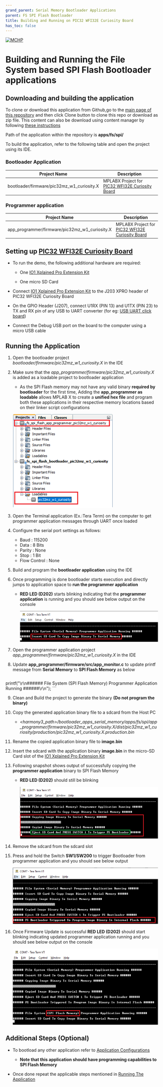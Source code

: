 ```yaml
---
grand_parent: Serial Memory Bootloader Applications
parent: FS SPI Flash Bootloader
title: Building and Running on PIC32 WFI32E Curiosity Board
has_toc: false
---
```


[![MCHP](https://www.microchip.com/ResourcePackages/Microchip/assets/dist/images/logo.png)](https://www.microchip.com)

# Building and Running the File System based SPI Flash Bootloader applications

## Downloading and building the application

To clone or download this application from Github,go to the [main page of this repository](https://github.com/Microchip-MPLAB-Harmony/bootloader_apps_serial_memory) and then click Clone button to clone this repo or download as zip file. This content can also be download using content manager by following [these instructions](https://github.com/Microchip-MPLAB-Harmony/contentmanager/wiki)

Path of the application within the repository is **apps/fs/spi/**

To build the application, refer to the following table and open the project using its IDE.

### Bootloader Application

| Project Name      | Description                                    |
| ----------------- | ---------------------------------------------- |
| bootloader/firmware/pic32mz_w1_curiosity.X    | MPLABX Project for [PIC32 WFI32E Curiosity Board](https://www.microchip.com/Developmenttools/ProductDetails/EV12F11A)|


### Programmer application

| Project Name      | Description                                    |
| ----------------- | ---------------------------------------------- |
| app_programmer/firmware/pic32mz_w1_curiosity.X    | MPLABX Project for [PIC32 WFI32E Curiosity Board](https://www.microchip.com/Developmenttools/ProductDetails/EV12F11A)|


## Setting up [PIC32 WFI32E Curiosity Board](https://www.microchip.com/Developmenttools/ProductDetails/EV12F11A)

- To run the demo, the following additional hardware are required:
    - One [IO1 Xplained Pro Extension Kit](https://www.microchip.com/developmenttools/ProductDetails/ATIO1-XPRO)

    - One micro SD Card

- Connect [IO1 Xplained Pro Extension Kit](https://www.microchip.com/developmenttools/ProductDetails/ATIO1-XPRO) to the J203 XPRO header of PIC32 WFI32E Curiosity Board

- On the GPIO Header (J207), connect U1RX (PIN 13) and U1TX (PIN 23) to TX and RX pin of any USB to UART converter (for eg: [USB UART click board](https://www.mikroe.com/usb-uart-click))

- Connect the Debug USB port on the board to the computer using a micro USB cable

## Running the Application

1. Open the bootloader project *bootloader/firmware/pic32mz_w1_curiosity.X* in the IDE

2. Make sure that the *app_programmer/firmware/pic32mz_w1_curiosity.X* is added as a loadable project to bootloader application
    - As the SPI Flash memory may not have any valid binary **required by bootloader** for the first time, Adding the **app_programmer as loadable** allows MPLAB X to create a **unified hex file** and program both these applications in their respective memory locations based on their linker script configurations

    ![mplab_loadable_pic32mz_w1_curiosity](./images/mplab_loadable_pic32mz_w1_curiosity.png)

3. Open the Terminal application (Ex.:Tera Term) on the computer to get programmer application messages through UART once loaded
4. Configure the serial port settings as follows:
    - Baud : 115200
    - Data : 8 Bits
    - Parity : None
    - Stop : 1 Bit
    - Flow Control : None

5. Build and program the **bootloader application** using the IDE

6. Once programming is done bootloader starts execution and directly jumps to application space to **run the programmer application**
    - **RED LED (D202)** starts blinking indicating that the **programmer application** is running and you should see below output on the console

        ![fs_serial_mem_console_bootup](./images/fs_serial_mem_console_bootup.png)

7. Open the programmer application project *app_programmer/firmware/pic32mz_w1_curiosity.X* in the IDE

8. Update **app_programmer/firmware/src/app_monitor.c** to update printf message from **Serial Memory** to **SPI Flash Memory** as below

    ```c
printf("\r\n###### File System (SPI Flash Memory) Programmer Application Running ######\r\n");
    ```

9. Clean and Build the project to generate the binary **(Do not program the binary)**

10. Copy the generated application binary file to a sdcard from the Host PC
    - *\<harmony3_path\>/bootloader_apps_serial_memory/apps/fs/spi/app_programmer/firmware/pic32mz_w1_curiosity.X/dist/pic32mz_w1_curiosity/production/pic32mz_w1_curiosity.X.production.bin*

11. Rename the copied application binary file to **image.bin**

12. Insert the sdcard with the application binary **image.bin** in the micro-SD Card slot of the [IO1 Xplained Pro Extension Kit](https://www.microchip.com/developmenttools/ProductDetails/ATIO1-XPRO)

13. Following snapshot shows output of successfully copying the **programmer application** binary to SPI Flash Memory
    - **RED LED (D202)** should still be blinking

        ![fs_serial_mem_console_copying_pic32mz_w1](./images/fs_serial_mem_console_copying_pic32mz_w1.png)

14. Remove the sdcard from the sdcard slot

15. Press and hold the Switch **SW1/SW200** to trigger Bootloader from programmer application and you should see below output

    ![fs_serial_mem_console_trigger_pic32mz_w1](./images/fs_serial_mem_console_trigger_pic32mz_w1.png)

11. Once Firmware Update is successful **RED LED (D202)** should start blinking indicating updated programmer application running and you should see below output on the console

    ![fs_serial_mem_console_updated_pic32mz_w1](./images/fs_serial_mem_console_updated_pic32mz_w1.png)

## Additional Steps (Optional)
- To bootload any other application refer to [Application Configurations](../../../docs/readme_configure_application_pic32m.md)
    - **Note that this application should have programming capabilities to SPI Flash Memory**

- Once done repeat the applicable steps mentioned in [Running The Application](#running-the-application)
